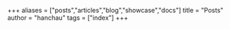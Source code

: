 +++
aliases = ["posts","articles","blog","showcase","docs"]
title = "Posts"
author = "hanchau"
tags = ["index"]
+++
